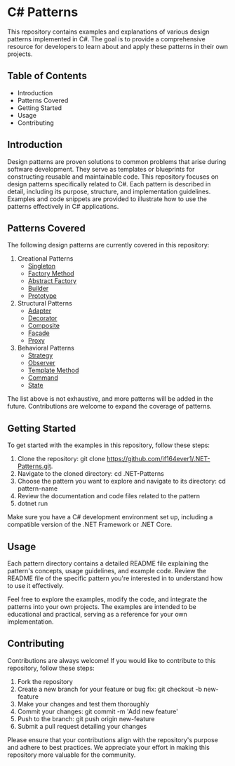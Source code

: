 C# Patterns
===
This repository contains examples and explanations of various design patterns implemented in C#. The goal is to provide a comprehensive resource for developers to learn about and apply these patterns in their own projects.

## Table of Contents
- Introduction
- Patterns Covered
- Getting Started
- Usage
- Contributing

## Introduction
Design patterns are proven solutions to common problems that arise during software development. They serve as templates or blueprints for constructing reusable and maintainable code. This repository focuses on design patterns specifically related to C#.
Each pattern is described in detail, including its purpose, structure, and implementation guidelines. Examples and code snippets are provided to illustrate how to use the patterns effectively in C# applications.

## Patterns Covered
The following design patterns are currently covered in this repository:
1. Creational Patterns
    - [Singleton](https://github.com/if164ever1/.NET-Patterns/tree/main/Singleton)
    - [Factory Method](https://github.com/if164ever1/.NET-Patterns/tree/main/FactoryMethod)
    - [Abstract Factory](https://github.com/if164ever1/.NET-Patterns/tree/main/AbstractFactory)
    - [Builder](https://github.com/if164ever1/.NET-Patterns/tree/main/Builder)
    - [Prototype](https://github.com/if164ever1/.NET-Patterns/tree/main/Prototype)
2. Structural Patterns
    - [Adapter](https://github.com/if164ever1/.NET-Patterns/tree/main/Adapter)
    - [Decorator](https://github.com/if164ever1/.NET-Patterns/blob/main/Singleton/Program.cs)
    - [Composite](https://github.com/if164ever1/.NET-Patterns/blob/main/Singleton/Program.cs)
    - [Facade](https://github.com/if164ever1/.NET-Patterns/blob/main/Singleton/Program.cs)
    - [Proxy](https://github.com/if164ever1/.NET-Patterns/blob/main/Singleton/Program.cs)
3. Behavioral Patterns
    - [Strategy](https://github.com/if164ever1/.NET-Patterns/blob/main/Singleton/Program.cs)
    - [Observer](https://github.com/if164ever1/.NET-Patterns/blob/main/Singleton/Program.cs)
    - [Template Method](https://github.com/if164ever1/.NET-Patterns/blob/main/Singleton/Program.cs)
    - [Command](https://github.com/if164ever1/.NET-Patterns/blob/main/Singleton/Program.cs)
    - [State](https://github.com/if164ever1/.NET-Patterns/blob/main/Singleton/Program.cs)
  
The list above is not exhaustive, and more patterns will be added in the future. Contributions are welcome to expand the coverage of patterns.

## Getting Started
To get started with the examples in this repository, follow these steps:

1. Clone the repository: git clone https://github.com/if164ever1/.NET-Patterns.git.
2. Navigate to the cloned directory: cd .NET-Patterns
3. Choose the pattern you want to explore and navigate to its directory: cd pattern-name
4. Review the documentation and code files related to the pattern
5. dotnet run

Make sure you have a C# development environment set up, including a compatible version of the .NET Framework or .NET Core.
## Usage
Each pattern directory contains a detailed README file explaining the pattern's concepts, usage guidelines, and example code. Review the README file of the specific pattern you're interested in to understand how to use it effectively.

Feel free to explore the examples, modify the code, and integrate the patterns into your own projects. The examples are intended to be educational and practical, serving as a reference for your own implementation.

## Contributing
Contributions are always welcome! If you would like to contribute to this repository, follow these steps:
1. Fork the repository
2. Create a new branch for your feature or bug fix: git checkout -b new-feature
3. Make your changes and test them thoroughly
4. Commit your changes: git commit -m 'Add new feature'
5. Push to the branch: git push origin new-feature
6. Submit a pull request detailing your changes

Please ensure that your contributions align with the repository's purpose and adhere to best practices. We appreciate your effort in making this repository more valuable for the community.